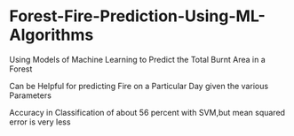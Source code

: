# Forest-Fire-Prediction-Using-ML-Algorithms

Using Models of Machine Learning to Predict the Total Burnt Area in a Forest

Can be Helpful for predicting Fire on a Particular Day given the various Parameters

Accuracy in Classification of about 56 percent with SVM,but mean squared error is very less
